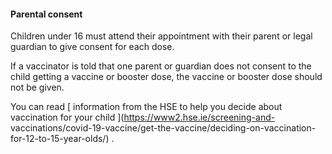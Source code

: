 ####  Parental consent

Children under 16 must attend their appointment with their parent or legal
guardian to give consent for each dose.

If a vaccinator is told that one parent or guardian does not consent to the
child getting a vaccine or booster dose, the vaccine or booster dose should
not be given.

You can read [ information from the HSE to help you decide about vaccination
for your child ](https://www2.hse.ie/screening-and-
vaccinations/covid-19-vaccine/get-the-vaccine/deciding-on-vaccination-
for-12-to-15-year-olds/) .
